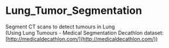 # Lung_Tumor_Segmentation
Segment CT scans to detect tumours in Lung <br />
(Using Lung Tumours - Medical Segmentation Decathlon dataset: [http://medicaldecathlon.com/](http://medicaldecathlon.com/))
